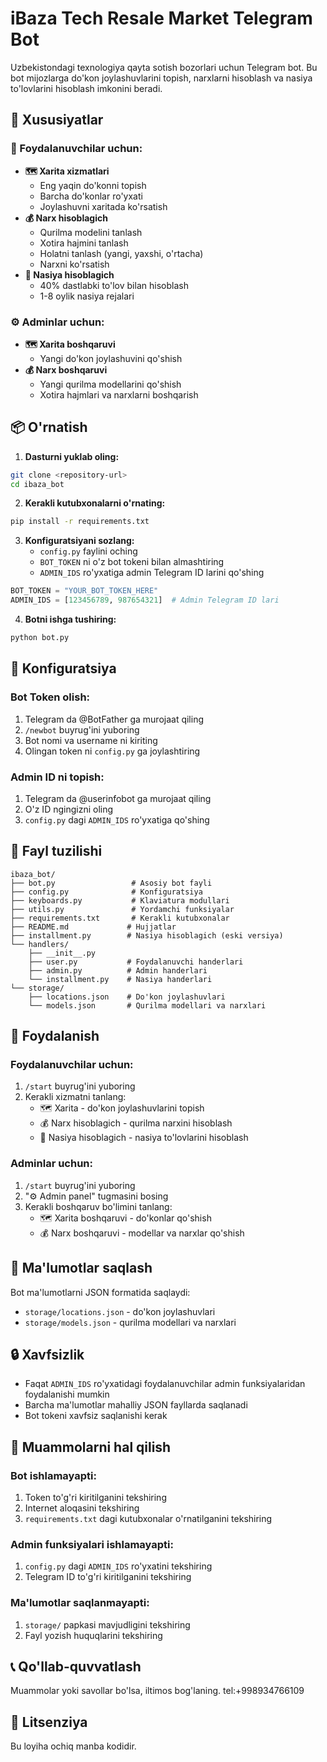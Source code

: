 # iBaza Tech Resale Market Telegram Bot

Uzbekistondagi texnologiya qayta sotish bozorlari uchun Telegram bot. Bu bot mijozlarga do'kon joylashuvlarini topish, narxlarni hisoblash va nasiya to'lovlarini hisoblash imkonini beradi.

## 🚀 Xususiyatlar

### 👥 Foydalanuvchilar uchun:
- **🗺️ Xarita xizmatlari**
  - Eng yaqin do'konni topish
  - Barcha do'konlar ro'yxati
  - Joylashuvni xaritada ko'rsatish
- **💰 Narx hisoblagich**
  - Qurilma modelini tanlash
  - Xotira hajmini tanlash
  - Holatni tanlash (yangi, yaxshi, o'rtacha)
  - Narxni ko'rsatish
- **📅 Nasiya hisoblagich**
  - 40% dastlabki to'lov bilan hisoblash
  - 1-8 oylik nasiya rejalari

### ⚙️ Adminlar uchun:
- **🗺️ Xarita boshqaruvi**
  - Yangi do'kon joylashuvini qo'shish
- **💰 Narx boshqaruvi**
  - Yangi qurilma modellarini qo'shish
  - Xotira hajmlari va narxlarni boshqarish

## 📦 O'rnatish

1. **Dasturni yuklab oling:**
```bash
git clone <repository-url>
cd ibaza_bot
```

2. **Kerakli kutubxonalarni o'rnating:**
```bash
pip install -r requirements.txt
```

3. **Konfiguratsiyani sozlang:**
   - `config.py` faylini oching
   - `BOT_TOKEN` ni o'z bot tokeni bilan almashtiring
   - `ADMIN_IDS` ro'yxatiga admin Telegram ID larini qo'shing

```python
BOT_TOKEN = "YOUR_BOT_TOKEN_HERE"
ADMIN_IDS = [123456789, 987654321]  # Admin Telegram ID lari
```

4. **Botni ishga tushiring:**
```bash
python bot.py
```

## 🔧 Konfiguratsiya

### Bot Token olish:
1. Telegram da @BotFather ga murojaat qiling
2. `/newbot` buyrug'ini yuboring
3. Bot nomi va username ni kiriting
4. Olingan token ni `config.py` ga joylashtiring

### Admin ID ni topish:
1. Telegram da @userinfobot ga murojaat qiling
2. O'z ID ngingizni oling
3. `config.py` dagi `ADMIN_IDS` ro'yxatiga qo'shing

## 📁 Fayl tuzilishi

```
ibaza_bot/
├── bot.py                 # Asosiy bot fayli
├── config.py              # Konfiguratsiya
├── keyboards.py           # Klaviatura modullari
├── utils.py               # Yordamchi funksiyalar
├── requirements.txt       # Kerakli kutubxonalar
├── README.md             # Hujjatlar
├── installment.py        # Nasiya hisoblagich (eski versiya)
└── handlers/
    ├── __init__.py
    ├── user.py           # Foydalanuvchi handerlari
    ├── admin.py          # Admin handerlari
    └── installment.py    # Nasiya handerlari
└── storage/
    ├── locations.json    # Do'kon joylashuvlari
    └── models.json       # Qurilma modellari va narxlari
```

## 🎯 Foydalanish

### Foydalanuvchilar uchun:
1. `/start` buyrug'ini yuboring
2. Kerakli xizmatni tanlang:
   - 🗺️ Xarita - do'kon joylashuvlarini topish
   - 💰 Narx hisoblagich - qurilma narxini hisoblash
   - 📅 Nasiya hisoblagich - nasiya to'lovlarini hisoblash

### Adminlar uchun:
1. `/start` buyrug'ini yuboring
2. "⚙️ Admin panel" tugmasini bosing
3. Kerakli boshqaruv bo'limini tanlang:
   - 🗺️ Xarita boshqaruvi - do'konlar qo'shish
   - 💰 Narx boshqaruvi - modellar va narxlar qo'shish

## 💾 Ma'lumotlar saqlash

Bot ma'lumotlarni JSON formatida saqlaydi:
- `storage/locations.json` - do'kon joylashuvlari
- `storage/models.json` - qurilma modellari va narxlari

## 🔒 Xavfsizlik

- Faqat `ADMIN_IDS` ro'yxatidagi foydalanuvchilar admin funksiyalaridan foydalanishi mumkin
- Barcha ma'lumotlar mahalliy JSON fayllarda saqlanadi
- Bot tokeni xavfsiz saqlanishi kerak

## 🐛 Muammolarni hal qilish

### Bot ishlamayapti:
1. Token to'g'ri kiritilganini tekshiring
2. Internet aloqasini tekshiring
3. `requirements.txt` dagi kutubxonalar o'rnatilganini tekshiring

### Admin funksiyalari ishlamayapti:
1. `config.py` dagi `ADMIN_IDS` ro'yxatini tekshiring
2. Telegram ID to'g'ri kiritilganini tekshiring

### Ma'lumotlar saqlanmayapti:
1. `storage/` papkasi mavjudligini tekshiring
2. Fayl yozish huquqlarini tekshiring

## 📞 Qo'llab-quvvatlash

Muammolar yoki savollar bo'lsa, iltimos bog'laning.
tel:+998934766109

## 📄 Litsenziya

Bu loyiha ochiq manba kodidir. 